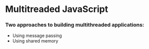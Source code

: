 # Multitreaded JavaScript

### Two approaches to building multithreaded applications:

- Using message passing
- Using shared memory
